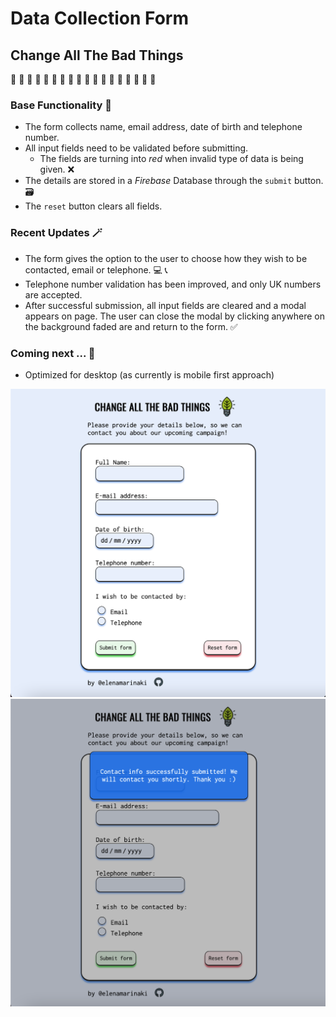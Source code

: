 # Data Collection Form

## Change All The Bad Things

🌱 🌱 🌱 🌱 🌱 🌱 🌱 🌱 🌱 🌱 🌱 🌱 🌱 🌱 🌱 🌱 🌱 🌱

### Base Functionality :page_with_curl:

- The form collects name, email address, date of birth and telephone number.
- All input fields need to be validated before submitting.
  - The fields are turning into _red_ when invalid type of data is being given. ❌
- The details are stored in a _Firebase_ Database through the `submit` button. 🗃
- The `reset` button clears all fields.

### Recent Updates 🪄

- The form gives the option to the user to choose how they wish to be contacted, email or telephone. 💻 📞
- Telephone number validation has been improved, and only UK numbers are accepted.
- After successful submission, all input fields are cleared and a modal appears on page. The user can close the modal by clicking anywhere on the background faded are and return to the form. ✅

### Coming next ... :test_tube:

- Optimized for desktop (as currently is mobile first approach)

![Img1](app-screenshots/screen_2.png)
![Img2](app-screenshots/screen_3.png)
